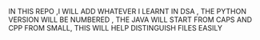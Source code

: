 IN THIS REPO ,I WILL ADD WHATEVER I LEARNT IN DSA , THE PYTHON VERSION WILL BE NUMBERED , THE JAVA WILL START FROM CAPS AND CPP FROM SMALL, THIS WILL HELP DISTINGUISH FILES EASILY
